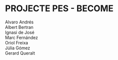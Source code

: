 # PROJECTE PES - BECOME

Alvaro Andrés  
Albert Bertran  
Ignasi de José  
Marc Fernández  
Oriol Freixa  
Júlia Gómez  
Gerard Queralt  
